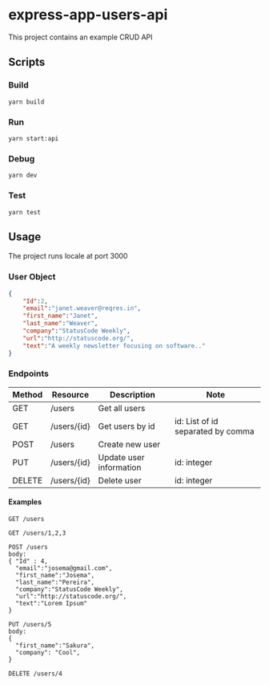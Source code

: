 # express-app-users-api

This project contains an example CRUD API

## Scripts
### Build

`yarn build`

### Run

`yarn start:api`

### Debug

`yarn dev`

### Test

`yarn test`

## Usage

The project runs locale at port 3000

### User Object

```json
{
    "Id":2,
    "email":"janet.weaver@reqres.in",
    "first_name":"Janet",
    "last_name":"Weaver",
    "company":"StatusCode Weekly",
    "url":"http://statuscode.org/",
    "text":"A weekly newsletter focusing on software.."
}
```

### Endpoints

| Method | Resource | Description | Note |
| ------ | ------ | ------ | ------ |
| GET | /users |Get all users| |
| GET | /users/{id} | Get users by id  | id: List of id separated by comma |
| POST | /users | Create new user | |
| PUT | /users/{id} | Update user information | id: integer|
| DELETE | /users/{id} | Delete user | id: integer |

#### Examples

```HTTP
GET /users

GET /users/1,2,3

POST /users
body:
{ "Id" : 4,
  "email":"josema@gmail.com",
  "first_name":"Josema",
  "last_name":"Pereira",
  "company":"StatusCode Weekly",
  "url":"http://statuscode.org/",
  "text":"Lorem Ipsum"
}

PUT /users/5
body:
{
  "first_name":"Sakura",
  "company": "Cool",
}

DELETE /users/4

```
